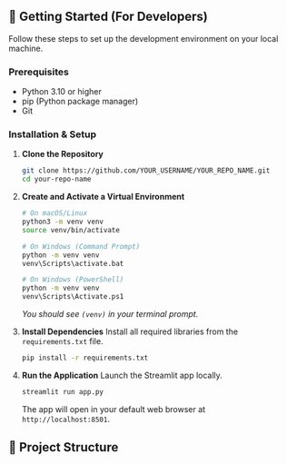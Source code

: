 ## 🚀 Getting Started (For Developers)

Follow these steps to set up the development environment on your local machine.

### Prerequisites

- Python 3.10 or higher
- pip (Python package manager)
- Git

### Installation & Setup

1.  **Clone the Repository**
    ```bash
    git clone https://github.com/YOUR_USERNAME/YOUR_REPO_NAME.git
    cd your-repo-name
    ```

2.  **Create and Activate a Virtual Environment**
    ```bash
    # On macOS/Linux
    python3 -m venv venv
    source venv/bin/activate

    # On Windows (Command Prompt)
    python -m venv venv
    venv\Scripts\activate.bat

    # On Windows (PowerShell)
    python -m venv venv
    venv\Scripts\Activate.ps1
    ```
    *You should see `(venv)` in your terminal prompt.*

3.  **Install Dependencies**
    Install all required libraries from the `requirements.txt` file.
    ```bash
    pip install -r requirements.txt
    ```

4.  **Run the Application**
    Launch the Streamlit app locally.
    ```bash
    streamlit run app.py
    ```
    The app will open in your default web browser at `http://localhost:8501`.

## 📁 Project Structure
